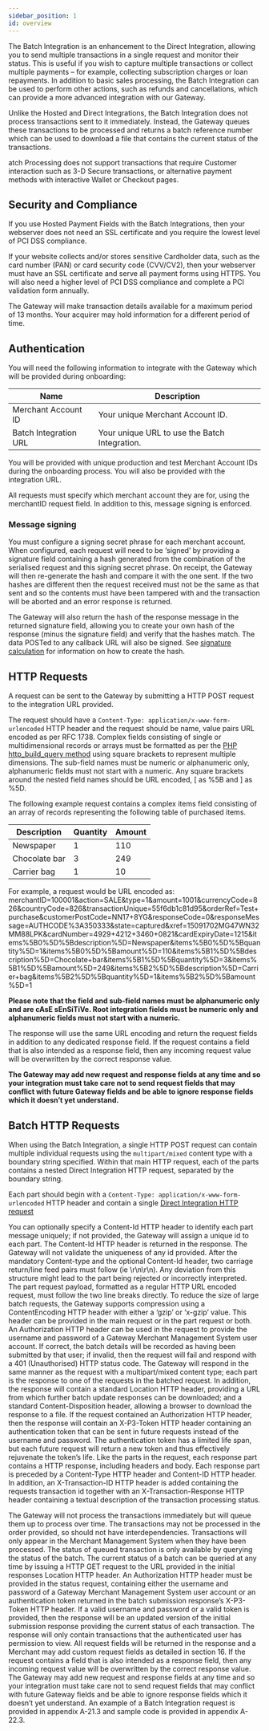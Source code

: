 ```yaml
---
sidebar_position: 1
id: overview
---
```


The Batch Integration is an enhancement to the Direct Integration, allowing you to send multiple transactions in a single request and monitor their status. This is useful if you wish to capture multiple transactions or collect multiple payments – for example, collecting subscription charges or loan repayments.
In addition to basic sales processing, the Batch Integration can be used to perform other actions, such as refunds and cancellations, which can provide a more advanced integration with our Gateway.

Unlike the Hosted and Direct Integrations, the Batch Integration does not process transactions sent to it immediately. Instead, the Gateway queues these transactions to be processed and returns a batch reference number which can be used to download a file that contains the current status of the transactions.

atch Processing does not support transactions that require Customer interaction such as 3-D Secure transactions, or alternative payment methods with interactive Wallet or Checkout pages.

## Security and Compliance 

If you use  Hosted Payment Fields with the  Batch Integrations, then your webserver does not need an SSL certificate and you require the lowest level of PCI DSS compliance.

If your website collects and/or stores sensitive Cardholder data, such as the card number (PAN) or card security code (CVV/CV2), then your webserver must have an SSL certificate and serve all payment forms using HTTPS. You will also need a higher level of PCI DSS compliance and complete a PCI validation form annually. 

The Gateway will make transaction details available for a maximum period of 13 months. Your acquirer may hold information for a different period of time.

## Authentication 

You will need the following information to integrate with the Gateway which will be provided during onboarding:

| Name      | Description |
| ----------- | ----------- |
| Merchant Account ID | Your unique Merchant Account ID. |
| Batch Integration URL | Your unique URL to use the Batch Integration. |

 You will be provided with unique production and test Merchant Account IDs during the onboarding process. You will also be provided with the integration URL. 

All requests must specify which merchant account they are for, using the merchantID request field. In addition to this, message signing is enforced.

### Message signing 

You must configure a signing secret phrase for each merchant account. When configured, each request will need to be ‘signed’ by providing a signature field containing a hash generated from the combination of the serialised request and this signing secret phrase. On receipt, the Gateway will then re-generate the hash and compare it with the one sent. If the two hashes are different then the request received must not be the same as that sent and so the contents must have been tampered with and the transaction will be aborted and an error response is returned.

The Gateway will also return the hash of the response message in the returned signature field, allowing you to create your own hash of the response (minus the signature field) and verify that the hashes match. The data POSTed to any callback URL will also be signed. See [signature calculation](annexes#signatureCalculation) for information on how to create the hash.

## HTTP Requests 

A request can be sent to the Gateway by submitting a HTTP POST request to the integration URL provided.

The request should have a `Content-Type: application/x-www-form-urlencoded` HTTP header and the request should be name, value pairs URL encoded as per RFC 1738.
Complex fields consisting of single or multidimensional records or arrays must be formatted as per the [PHP http_build_query method](https://www.php.net/manual/en/function.http-build-query.php) using square brackets to represent multiple dimensions. The sub-field names must be numeric or alphanumeric only, alphanumeric fields must not start with a numeric. Any square brackets around the nested field names should be URL encoded, [ as %5B and ] as %5D.

The following example request contains a complex items field consisting of an array of records representing the following table of purchased items.

| Description | Quantity | Amount |
| ----------- | ----------- | -----------  |
| Newspaper | 1 | 110 |
| Chocolate bar | 3 |249 |
| Carrier bag | 1 | 10 |

For example, a request would be URL encoded as:
merchantID=100001&action=SALE&type=1&amount=1001&currencyCode=826&countryCode=826&transactionUnique=55f6db1c81d95&orderRef=Test+purchase&customerPostCode=NN17+8YG&responseCode=0&responseMessage=AUTHCODE%3A350333&state=captured&xref=15091702MG47WN32MM88LPK&cardNumber=4929+4212+3460+0821&cardExpiryDate=1215&items%5B0%5D%5Bdescription%5D=Newspaper&items%5B0%5D%5Bquantity%5D=1&items%5B0%5D%5Bamount%5D=110&items%5B1%5D%5Bdescription%5D=Chocolate+bar&items%5B1%5D%5Bquantity%5D=3&items%5B1%5D%5Bamount%5D=249&items%5B2%5D%5Bdescription%5D=Carrier+bag&items%5B2%5D%5Bquantity%5D=1&items%5B2%5D%5Bamount%5D=1

**Please note that the field and sub-field names must be alphanumeric only and are cAsE sEnSiTiVe. Root integration fields must be numeric only and alphanumeric fields must not start with a numeric.** 

The response will use the same URL encoding and return the request fields in addition to any dedicated response field. If the request contains a field that is also intended as a response field, then any incoming request value will be overwritten by the correct response value.

**The Gateway may add new request and response fields at any time and so your integration must take care not to send request fields that may conflict with future Gateway fields and be able to ignore response fields which it doesn’t yet understand.**

## Batch HTTP Requests

When using the Batch Integration, a single HTTP POST request can contain multiple individual requests using the `multipart/mixed` content type with a boundary string specified. Within that main HTTP request, each of the parts contains a nested Direct Integration HTTP request, separated by the boundary string.

Each part should begin with a `Content-Type: application/x-www-form-urlencoded` HTTP header and contain a single [Direct Integration HTTP request](/directintegration/overview#directHttpRequests)

You can optionally specify a Content-Id HTTP header to identify each part message uniquely; if
not provided, the Gateway will assign a unique id to each part. The Content-Id HTTP header is
returned in the response. The Gateway will not validate the uniqueness of any id provided. After
the mandatory Content-type and the optional Content-Id header, two carriage return/line
feed pairs must follow (ie \r\n\r\n). Any deviation from this structure might lead to the part being
rejected or incorrectly interpreted. The part request payload, formatted as a regular HTTP URL
encoded request, must follow the two line breaks directly.
To reduce the size of large batch requests, the Gateway supports compression using a ContentEncoding HTTP header with either a ‘gzip’ or ‘x-gzip’ value. This header can be provided in the
main request or in the part request or both.
An Authorization HTTP header can be used in the request to provide the username and
password of a Gateway Merchant Management System user account. If correct, the batch details
will be recorded as having been submitted by that user; if invalid, then the request will fail and
respond with a 401 (Unauthorised) HTTP status code.
The Gateway will respond in the same manner as the request with a multipart/mixed content
type; each part is the response to one of the requests in the batched request. In addition, the
response will contain a standard Location HTTP header, providing a URL from which further
batch update responses can be downloaded; and a standard Content-Disposition header,
allowing a browser to download the response to a file. If the request contained an
Authorization HTTP header, then the response will contain an X-P3-Token HTTP header
containing an authentication token that can be sent in future requests instead of the username and
password. The authentication token has a limited life span, but each future request will return a
new token and thus effectively rejuvenate the token’s life.
Like the parts in the request, each response part contains a HTTP response, including headers
and body. Each response part is preceded by a Content-Type HTTP header and Content-ID
HTTP header. In addition, an X-Transaction-ID HTTP header is added containing the
requests transaction id together with an X-Transaction-Response HTTP header containing a
textual description of the transaction processing status.

The Gateway will not process the transactions immediately but will queue them up to process over
time. The transactions may not be processed in the order provided, so should not have
interdependencies. Transactions will only appear in the Merchant Management System when they
have been processed. The status of queued transaction is only available by querying the status of
the batch.
The current status of a batch can be queried at any time by issuing a HTTP GET request to the
URL provided in the initial responses Location HTTP header.
An Authorization HTTP header must be provided in the status request, containing either the
username and password of a Gateway Merchant Management System user account or an
authentication token returned in the batch submission response’s X-P3-Token HTTP header. If a
valid username and password or a valid token is provided, then the response will be an updated
version of the initial submission response providing the current status of each transaction. The
response will only contain transactions that the authenticated user has permission to view.
All request fields will be returned in the response and a Merchant may add custom request fields
as detailed in section 16. If the request contains a field that is also intended as a response field,
then any incoming request value will be overwritten by the correct response value.
The Gateway may add new request and response fields at any time and so your integration
must take care not to send request fields that may conflict with future Gateway fields and
be able to ignore response fields which it doesn’t yet understand.
An example of a Batch Integration request is provided in appendix A-21.3 and sample code is
provided in appendix A-22.3.